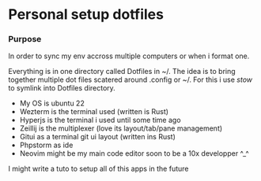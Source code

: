 # Personal setup dotfiles

### Purpose

In order to sync my env accross multiple computers or when i format one.

Everything is in one directory called Dotfiles in ~/. The idea is to bring together multiple dot files scatered around .config or ~/.
For this i use *stow* to symlink into Dotfiles directory.

- My OS is ubuntu 22
- Wezterm is the terminal used (written is Rust)
- Hyperjs is the terminal i used until some time ago
- Zeillij is the multiplexer (love its layout/tab/pane management)
- Gitui as a terminal git ui layout (written ins Rust)
- Phpstorm as ide 
- Neovim might be my main code editor soon to be a 10x developper ^_^

I might write a tuto to setup all of this apps in the future


